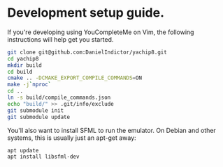 # Development setup guide.

If you're developing using YouCompleteMe on Vim, the following instructions will
help get you started.

```bash
git clone git@github.com:DanielIndictor/yachip8.git
cd yachip8
mkdir build
cd build
cmake .. -DCMAKE_EXPORT_COMPILE_COMMANDS=ON
make -j`nproc`
cd ..
ln -s build/compile_commands.json
echo "build/" >> .git/info/exclude
git submodule init
git submodule update
```

You'll also want to install SFML to run the emulator. On Debian
and other systems, this is usually just an apt-get away:
```
apt update
apt install libsfml-dev
```
